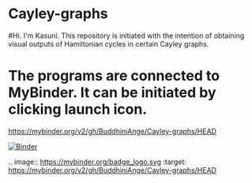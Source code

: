 # Cayley-graphs

#Hi. I'm Kasuni. This repository is initiated with the intention of obtaining visual outputs of Hamiltonian cycles in certain Cayley graphs. 

# The programs are connected to MyBinder. It can be initiated by clicking launch icon.

https://mybinder.org/v2/gh/BuddhiniAnge/Cayley-graphs/HEAD

[![Binder](https://mybinder.org/badge_logo.svg)](https://mybinder.org/v2/gh/BuddhiniAnge/Cayley-graphs/HEAD)

.. image:: https://mybinder.org/badge_logo.svg
 :target: https://mybinder.org/v2/gh/BuddhiniAnge/Cayley-graphs/HEAD

